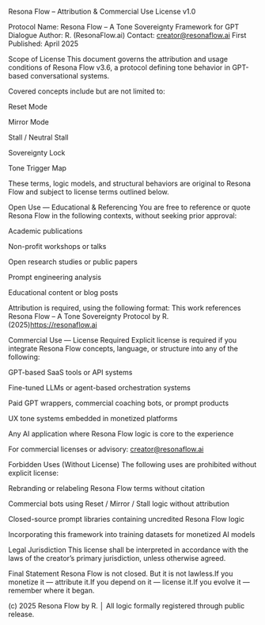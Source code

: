 Resona Flow – Attribution & Commercial Use License v1.0

Protocol Name: Resona Flow – A Tone Sovereignty Framework for GPT Dialogue
Author: R. (ResonaFlow.ai)
Contact: creator@resonaflow.ai
First Published: April 2025

Scope of License
This document governs the attribution and usage conditions of Resona Flow v3.6, a protocol defining tone behavior in GPT-based conversational systems.

Covered concepts include but are not limited to:

Reset Mode

Mirror Mode

Stall / Neutral Stall

Sovereignty Lock

Tone Trigger Map

These terms, logic models, and structural behaviors are original to Resona Flow and subject to license terms outlined below.

Open Use — Educational & Referencing
You are free to reference or quote Resona Flow in the following contexts, without seeking prior approval:

Academic publications

Non-profit workshops or talks

Open research studies or public papers

Prompt engineering analysis

Educational content or blog posts

Attribution is required, using the following format:
This work references Resona Flow – A Tone Sovereignty Protocol by R. (2025)https://resonaflow.ai

Commercial Use — License Required
Explicit license is required if you integrate Resona Flow concepts, language, or structure into any of the following:

GPT-based SaaS tools or API systems

Fine-tuned LLMs or agent-based orchestration systems

Paid GPT wrappers, commercial coaching bots, or prompt products

UX tone systems embedded in monetized platforms

Any AI application where Resona Flow logic is core to the experience

For commercial licenses or advisory: creator@resonaflow.ai

Forbidden Uses (Without License)
The following uses are prohibited without explicit license:

Rebranding or relabeling Resona Flow terms without citation

Commercial bots using Reset / Mirror / Stall logic without attribution

Closed-source prompt libraries containing uncredited Resona Flow logic

Incorporating this framework into training datasets for monetized AI models

Legal Jurisdiction
This license shall be interpreted in accordance with the laws of the creator’s primary jurisdiction, unless otherwise agreed.

Final Statement
Resona Flow is not closed. But it is not lawless.If you monetize it — attribute it.If you depend on it — license it.If you evolve it — remember where it began.

(c) 2025 Resona Flow by R. │ All logic formally registered through public release.

